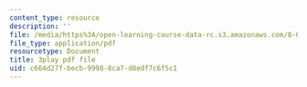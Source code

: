 ```yaml
---
content_type: resource
description: ''
file: /media/https%3A/open-learning-course-data-rc.s3.amazonaws.com/8-01sc-classical-mechanics-fall-2016/c664d27fbecb99988ca7d8edf7c6f5c1_H7xmTMQ265s.pdf
file_type: application/pdf
resourcetype: Document
title: 3play pdf file
uid: c664d27f-becb-9998-8ca7-d8edf7c6f5c1
---
```


